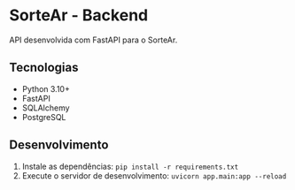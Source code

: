 # SorteAr - Backend

API desenvolvida com FastAPI para o SorteAr.

## Tecnologias

- Python 3.10+
- FastAPI
- SQLAlchemy
- PostgreSQL

## Desenvolvimento

1. Instale as dependências: `pip install -r requirements.txt`
2. Execute o servidor de desenvolvimento: `uvicorn app.main:app --reload`
